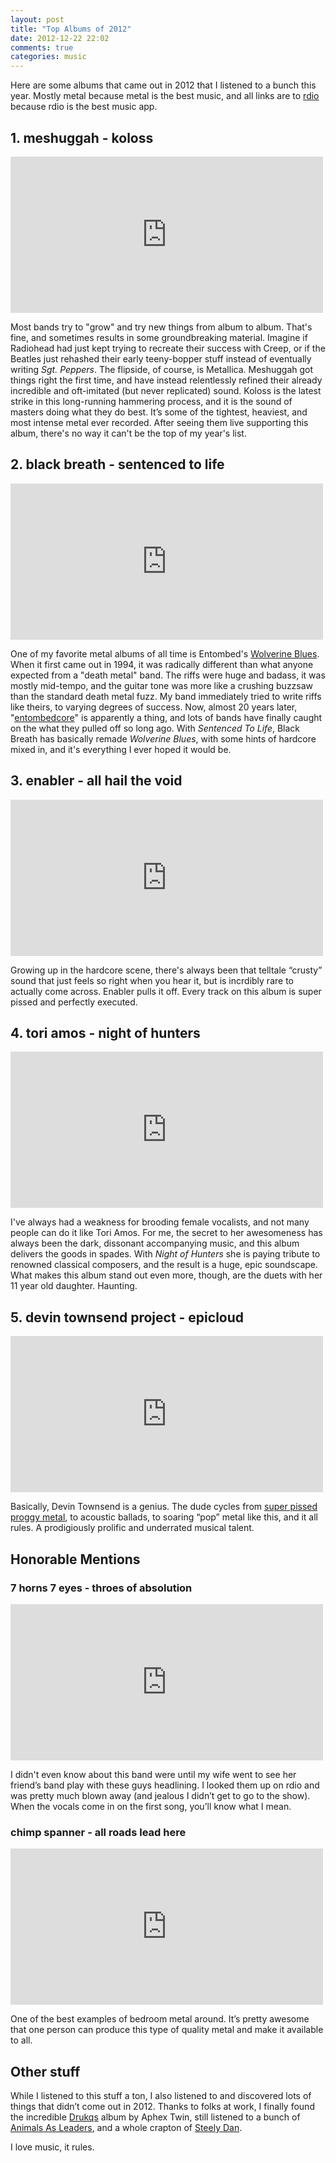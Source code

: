 ```yaml
---
layout: post
title: "Top Albums of 2012"
date: 2012-12-22 22:02
comments: true
categories: music
---
```


Here are some albums that came out in 2012 that I listened to a bunch this year. Mostly metal because metal is the best music, and all links are to [rdio](http://www.rdio.com/people/takeo/) because rdio is the best music app.

## 1. meshuggah - koloss
<iframe width="500" height="250" src="https://rd.io/i/QFrWPlbYew" frameborder="0"></iframe>

Most bands try to "grow" and try new things from album to album. That's fine, and sometimes results in some groundbreaking material. Imagine if Radiohead had just kept trying to recreate their success with Creep, or if the Beatles just rehashed their early teeny-bopper stuff instead of eventually writing *Sgt. Peppers*. The flipside, of course, is Metallica. Meshuggah got things right the first time, and have instead relentlessly refined their already incredible and oft-imitated (but never replicated) sound. Koloss is the latest strike in this long-running hammering process, and it is the sound of masters doing what they do best. It’s some of the tightest, heaviest, and most intense metal ever recorded. After seeing them live supporting this album, there's no way it can't be the top of my year's list. 

## 2. black breath - sentenced to life
<iframe width="500" height="250" src="https://rd.io/i/QFrWPlWVcQ" frameborder="0"></iframe>

One of my favorite metal albums of all time is Entombed's [Wolverine Blues](http://www.rdio.com/artist/Entombed/album/Wolverine_Blues/). When it first came out in 1994, it was radically different than what anyone expected from a "death metal" band. The riffs were huge and badass, it was mostly mid-tempo, and the guitar tone was more like a crushing buzzsaw than the standard death metal fuzz. My band immediately tried to write riffs like theirs, to varying degrees of success. Now, almost 20 years later,
"[entombedcore](http://www.stuffyouwillhate.com/2011/09/is-entombedcore-the-next-tr00-hxc-trend/)" is apparently a thing, and lots of bands have finally caught on the what they pulled off so long ago. With *Sentenced To Life*, Black Breath has basically remade *Wolverine Blues*, with some hints of hardcore mixed in, and it's everything I ever hoped it would be.
 
## 3. enabler - all hail the void
<iframe width="500" height="250" src="https://rd.io/i/QFrWPlvKXQ" frameborder="0"></iframe>

Growing up in the hardcore scene, there's always been that telltale “crusty” sound that just feels so right when you hear it, but is incrdibly rare to actually come across. Enabler pulls it off. Every track on this album is super pissed and perfectly executed.

## 4. tori amos - night of hunters
<iframe width="500" height="250" src="https://rd.io/i/QFrWPkwI9Q" frameborder="0"></iframe>

I've always had a weakness for brooding female vocalists, and not many people can do it like Tori Amos. For me, the secret to her awesomeness has always been the dark, dissonant accompanying music, and this album delivers the goods in spades. With *Night of Hunters* she is paying tribute to renowned classical composers, and the result is a huge, epic soundscape. What makes this album stand out even more, though, are the duets with her 11 year old daughter. Haunting.

## 5. devin townsend project - epicloud
<iframe width="500" height="250" src="https://rd.io/i/QFrWPlj2rA" frameborder="0"></iframe>

Basically, Devin Townsend is a genius. The dude cycles from [super pissed proggy metal](http://rd.io/x/QFrWPk_z1w), to acoustic ballads, to soaring “pop” metal like this, and it all rules. A prodigiously prolific and underrated musical talent.

## Honorable Mentions

### 7 horns 7 eyes - throes of absolution
<iframe width="500" height="250" src="https://rd.io/i/QFrWPlQ75Q" frameborder="0"></iframe>

I didn't even know about this band were until my wife went to see her friend’s band play with these guys headlining. I looked them up on rdio and was pretty much blown away (and jealous I didn’t get to go to the show). When the vocals come in on the first song, you’ll know what I mean.

### chimp spanner - all roads lead here
<iframe width="500" height="250" src="https://rd.io/i/QFrWPlfgeQ" frameborder="0"></iframe>

One of the best examples of bedroom metal around. It’s pretty awesome that one person can produce this type of quality metal and make it available to all.

## Other stuff

While I listened to this stuff a ton, I also listened to and discovered lots of things that didn’t come out in 2012. Thanks to folks at work, I finally found the incredible [Drukqs](http://rd.io/x/QFrWPkGHvw) album by Aphex Twin, still listened to a bunch of [Animals As Leaders](http://rd.io/x/QFrWPkxC9Q), and a whole crapton of [Steely Dan](http://rd.io/x/QFrWPkDuyQ).

I love music, it rules.
